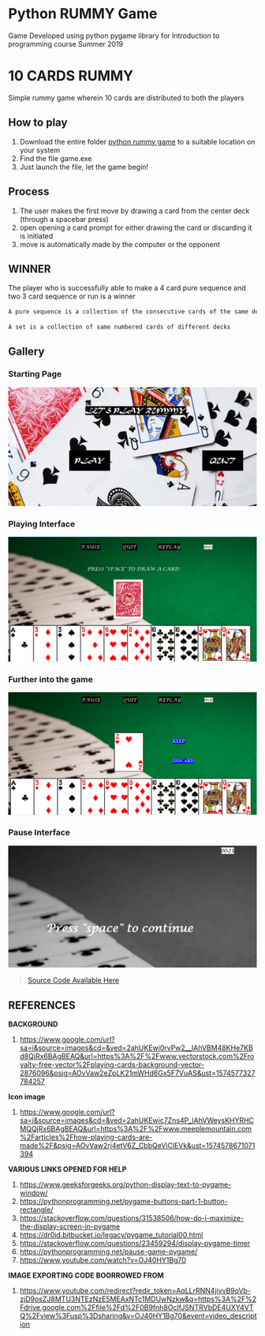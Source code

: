 # Python RUMMY Game
Game Developed using python pygame library for Introduction to programming course Summer 2019

# 10 CARDS RUMMY

Simple rummy game wherein 10 cards are distributed to both the players
## How to play 
1. Download the entire folder [python rummy game](https://github.com/prashasti19075/Python-RUMMY-Game/tree/master/python%20rummy%20game) to a suitable location on your system
2. Find the file game.exe
3. Just launch the file, let the game begin!

## Process

1) The user makes the first move by drawing a card from the center deck (through a spacebar press)
2) open opening a card prompt for either drawing the card or discarding it is initiated
3) move is automatically made by the computer or the opponent

## WINNER
The player who is successfully able to make a 4 card pure sequence and two 3 card sequence or run is a winner 
```bash
A pure sequence is a collection of the consecutive cards of the same deck
```
```bash
A set is a collection of same numbered cards of different decks
```
## Gallery
### Starting Page
![alt text](https://github.com/prashasti19075/Python-RUMMY-Game/blob/master/Images/start%20page.png)
### Playing Interface
![alt text](https://github.com/prashasti19075/Python-RUMMY-Game/blob/master/Images/play%20.png)
### Further into the game
![alt text](https://github.com/prashasti19075/Python-RUMMY-Game/blob/master/Images/drawing%20a%20card%20.png)
### Pause Interface
![alt text](https://github.com/prashasti19075/Python-RUMMY-Game/blob/master/Images/pause.png)
> [Source Code Available Here](https://github.com/prashasti19075/Python-RUMMY-Game/blob/master/Images/game.py)
## REFERENCES
**BACKGROUND** 
1. https://www.google.com/url?sa=i&source=images&cd=&ved=2ahUKEwi0rvPw2__lAhVBM48KHe7KBd8QjRx6BAgBEAQ&url=https%3A%2F%2Fwww.vectorstock.com%2Froyalty-free-vector%2Fplaying-cards-background-vector-2876096&psig=AOvVaw2eZpLK21mWHd6Gx5F7VuAS&ust=1574577327784257

**Icon image**
1. https://www.google.com/url?sa=i&source=images&cd=&ved=2ahUKEwic7Zns4P_lAhVWeysKHYRHCMQQjRx6BAgBEAQ&url=https%3A%2F%2Fwww.meeplemountain.com%2Farticles%2Fhow-playing-cards-are-made%2F&psig=AOvVaw2rj4etV6Z_CbbQeViClEVk&ust=1574578671071394

**VARIOUS LINKS OPENED FOR HELP**
1. https://www.geeksforgeeks.org/python-display-text-to-pygame-window/
2. https://pythonprogramming.net/pygame-buttons-part-1-button-rectangle/
3. https://stackoverflow.com/questions/31538506/how-do-i-maximize-the-display-screen-in-pygame
4. https://dr0id.bitbucket.io/legacy/pygame_tutorial00.html
5. https://stackoverflow.com/questions/23459294/display-pygame-timer
6. https://pythonprogramming.net/pause-game-pygame/
7. https://www.youtube.com/watch?v=OJ40HY1Bg70

**IMAGE EXPORTING CODE BOORROWED FROM**
1. https://www.youtube.com/redirect?redir_token=AqLLrRNN4jivvB9oVb-zjD9osZJ8MTU3NTEzNzE5MEAxNTc1MDUwNzkw&q=https%3A%2F%2Fdrive.google.com%2Ffile%2Fd%2F0B9fnh8OclfJSNTRVbDE4UXY4VTQ%2Fview%3Fusp%3Dsharing&v=OJ40HY1Bg70&event=video_description
